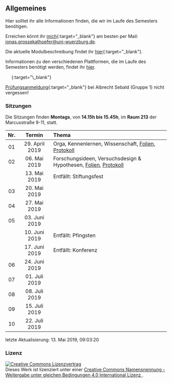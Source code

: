 ## Allgemeines

Hier solltet ihr alle Informationen finden, die wir im Laufe des
Semesters benötigen.

Erreichen könnt ihr
[mich](http://www.i1.psychologie.uni-wuerzburg.de/ekp/personen/jonas-grossekathoefer/){:target="\_blank"}
am besten per Mail: <jonas.grossekathoefer@uni-wuerzburg.de>.

Die aktuelle Modulbeschreibung findet ihr
[hier](https://www2.uni-wuerzburg.de/mhb/MB-de-06-PSY-EFM-152-m01.pdf){:target="\_blank"}.

Informationen zu den verschiedenen Plattformen, die im Laufe des
Semesters benötigt werden, findet ihr
[hier](material/account.html).

<img src="https://s3.amazonaws.com/cloud.ohloh.net/attachments/88839/circle_logo_med.png" width="15" height="15" />
<https://osf.io/9axfe/>{:target="\_blank"}

[Prüfungsanmeldung](https://www-sbhome1.zv.uni-wuerzburg.de/qisserver/rds?state=verpublish&status=init&vmfile=no&publishid=201046&moduleCall=webInfo&publishConfFile=webInfo&publishSubDir=veranstaltung){:target="\_blank"}
bei Albrecht Sebald (Gruppe 1) nicht vergessen\!

### Sitzungen

Die Sitzungen finden **Montags**, von **14.15h bis 15.45h**, im **Raum
213** der Marcusstraße 9-11,
statt.

| Nr. |     Termin      | Thema                                                                                                                    |
| :-: | :-------------: | :----------------------------------------------------------------------------------------------------------------------- |
| 01  | 29\. April 2019 | Orga, Kennenlernen, Wissenschaft, [Folien](./slides/01-orga.html), [Protokoll](./protocols/01-protocol.html)             |
| 02  |  06\. Mai 2019  | Forschungsideen, Versuchsdesign & Hypothesen, [Folien](./slides/02-hypo.html), [Protokoll](./protocols/02-protocol.html) |
|     |  13\. Mai 2019  | Entfällt: Stiftungsfest                                                                                                  |
| 03  |  20\. Mai 2019  |                                                                                                                          |
| 04  |  27\. Mai 2019  |                                                                                                                          |
| 05  | 03\. Juni 2019  |                                                                                                                          |
|     | 10\. Juni 2019  | Entfällt: Pfingsten                                                                                                      |
|     | 17\. Juni 2019  | Entfällt: Konferenz                                                                                                      |
| 06  | 24\. Juni 2019  |                                                                                                                          |
| 07  | 01\. Juli 2019  |                                                                                                                          |
| 08  | 08\. Juli 2019  |                                                                                                                          |
| 09  | 15\. Juli 2019  |                                                                                                                          |
| 10  | 22\. Juli 2019  |                                                                                                                          |

letzte Aktualisierung: 13. Mai 2019,
09:03:20

### Lizenz

<a rel="license" href="http://creativecommons.org/licenses/by-sa/4.0/"><img alt="Creative Commons Lizenzvertrag" style="border-width:0" src="https://i.creativecommons.org/l/by-sa/4.0/88x31.png" /></a><br />Dieses
Werk ist lizenziert unter einer
<a rel="license" href="http://creativecommons.org/licenses/by-sa/4.0/">Creative
Commons Namensnennung - Weitergabe unter gleichen Bedingungen 4.0
International Lizenz </a>.
